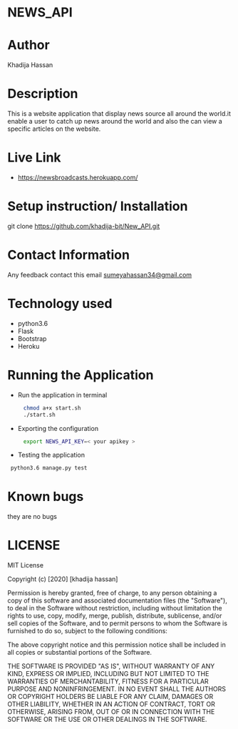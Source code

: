 # NEWS_API

#  Author
Khadija Hassan

# Description
This is a website  application that display news source all around the world.it enable a user to catch up news around the world and also the can view a specific articles on the website.

# Live Link
* https://newsbroadcasts.herokuapp.com/

# Setup instruction/ Installation
git clone https://github.com/khadija-bit/New_API.git

# Contact Information
Any feedback contact this email  sumeyahassan34@gmail.com

# Technology used
* python3.6
* Flask 
* Bootstrap
* Heroku


# Running the Application
 * Run the application in terminal
  ```bash
       chmod a+x start.sh
       ./start.sh
   ```     
 * Exporting the configuration
 ```bash
      export NEWS_API_KEY=< your apikey >
  ```      
  * Testing the application
  ```bash
   python3.6 manage.py test
   ``` 
    
 # Known bugs   
   they are no bugs 

# LICENSE

MIT License

Copyright (c) [2020] [khadija hassan]

Permission is hereby granted, free of charge, to any person obtaining a copy of this software and associated documentation files (the "Software"), to deal in the Software without restriction, including without limitation the rights to use, copy, modify, merge, publish, distribute, sublicense, and/or sell copies of the Software, and to permit persons to whom the Software is furnished to do so, subject to the following conditions:

The above copyright notice and this permission notice shall be included in all copies or substantial portions of the Software.

THE SOFTWARE IS PROVIDED "AS IS", WITHOUT WARRANTY OF ANY KIND, EXPRESS OR IMPLIED, INCLUDING BUT NOT LIMITED TO THE WARRANTIES OF MERCHANTABILITY, FITNESS FOR A PARTICULAR PURPOSE AND NONINFRINGEMENT. IN NO EVENT SHALL THE AUTHORS OR COPYRIGHT HOLDERS BE LIABLE FOR ANY CLAIM, DAMAGES OR OTHER LIABILITY, WHETHER IN AN ACTION OF CONTRACT, TORT OR OTHERWISE, ARISING FROM, OUT OF OR IN CONNECTION WITH THE SOFTWARE OR THE USE OR OTHER DEALINGS IN THE SOFTWARE.
